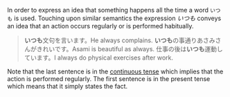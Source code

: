 In order to express an idea that something happens all the time a word `いつも` is used. Touching upon similar semantics the expression *いつも* conveys an idea that an action occurs regularly or is performed habitually.

>**いつも**文句を言います。He always complains.
>**いつも**の事通りあさみさんがきれいです。Asami is beautiful as always.
>仕事の後は**いつも**運動しています。I always do physical exercises after work.

Note that the last sentence is in the [continuous tense](44) which implies that the action is performed regularly. The first sentence is in the present tense which means that it simply states the fact.